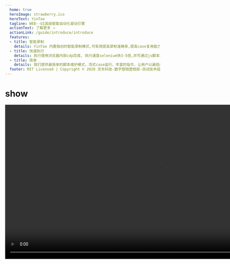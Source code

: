 ```yaml
---
  home: true
  heroImage: strawberry.ico
  heroText: YinTao
  tagline: WEB--UI高级智能自动化驱动引擎
  actionText: 了解更多 →
  actionLink: /guide/introduce/introduce
  features:
  - title: 智能录制
    details: YinTao 内置独创的智能录制模式,可有效提高录制准确率,提高case复用能力。
  - title: 快速执行
    details: 执行使用浏览器内部cdp完成, 执行速度selenium快3-5倍,并可通过js脚本完成精细化操作。
  - title: 简单
    details: 我们提供最简单的脚本维护模式，流式case运行，丰富的指令，让用户以最低的成本完成复杂的测试。
  footer: MIT Licensed | Copyright © 2020 京东科技-数字营销营销部-测试技术组
--- 
```



# show
<p style="text-align: center;">
  <video src="/ok.mp4" controls="controls" loop="loop" width="1000" ></video>
</p>
